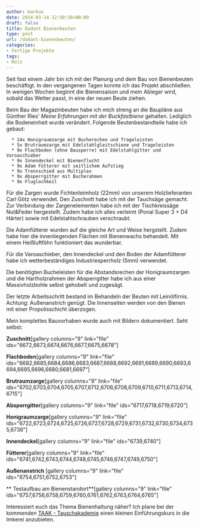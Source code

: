 ```yaml
---
author: markus
date: 2014-03-14 12:50:56+00:00
draft: false
title: Dadant Bienenbeuten
type: post
url: /dadant-bienenbeuten/
categories:
- Fertige Projekte
tags:
- Holz
---
```


Seit fast einem Jahr bin ich mit der Planung und dem Bau von Bienenbeuten beschäftigt. In den vergangenen Tagen konnte ich das Projekt abschließen. In wenigen Wochen beginnt die Bienensaison und mein Ableger wird, sobald das Wetter passt, in eine der neuen Beute ziehen.

<!-- more -->

Beim Bau der Magazinbeuten habe ich mich streng an die Baupläne aus Günther Ries' _Meine Erfahrungen mit der Buckfastbiene_ gehalten. Lediglich die Bodeneinheit wurde verändert. Folgende Beutenbestandteile habe ich gebaut:



	  * 14x Honigraumzarge mit Bucherechen und Trageleisten
	  * 5x Brutraumzarge mit Edelstahlgleitschiene und Trageleisten
	  * 9x Flachboden (ohne Bausperre) mit Edelstahlgitter und Varoaschieber
	  * 9x Innendeckel mit Bienenflucht
	  * 9x Adam Fütterer mit seitlichem Aufstieg
	  * 9x Trennschied aus Multiplex
	  * 9x Absperrgitter mit Bucherahmen
	  * 9x Fluglochkeil

Für die Zargen wurde Fichtenleimholz (22mm) von unserem Holzlieferanten Carl Götz verwendet. Den Zuschnitt habe ich mit der Tauchsäge gemacht. Zur Verbindung der Zargenelementen habe ich mit der Tischkreissäge Nut&Feder hergestellt. Zudem habe ich alles verleimt (Ponal Super 3 + D4 Härter) sowie mit Edelstahlschrauben verschraubt.

Die Adamfütterer wurden auf die gleiche Art und Weise hergstellt. Zudem habe hier die innenliegenden Flächen mit Bienenwachs behandelt. Mit einem Heißluftföhn funktioniert das wunderbar.

Für die Varoaschieber, den Innendeckel und den Boden der Adamfütterer habe ich wetterbeständiges Industriesperrholz (5mm) verwendet.

Die benötigten Bucheleisten für die Abstandsrechen der Honigraumzargen und die Hartholzrahmen der Absperrgitter habe ich aus einer Massivholzbohle selbst gehobelt und zugesägt.

Der letzte Arbeitsschritt bestand im Behandeln der Beuten mit Leinölfirnis. Achtung: Außenanstrich genügt. Die Innenseiten werden von den Bienen mit einer Propolisschicht überzogen.

Mein komplettes Bauvorhaben wurde auch mit Bildern dokumentiert. Seht selbst:

**Zuschnitt**[gallery columns="9" link="file" ids="6672,6673,6674,6676,6677,6675,6678"]

**Flachboden**[gallery columns="9" link="file" ids="6682,6685,6684,6686,6683,6687,6688,6692,6691,6689,6690,6693,6694,6695,6696,6680,6681,6697"]

**Brutraumzarge**[gallery columns="9" link="file" ids="6702,6703,6704,6705,6707,6712,6706,6708,6709,6710,6711,6713,6714,6715"]

**Absperrgitter**[gallery columns="9" link="file" ids="6717,6718,6719,6720"]

**Honigraumzarge**[gallery columns="9" link="file" ids="6722,6723,6724,6725,6726,6727,6728,6729,6731,6732,6730,6734,6735,6736"]

**Innendeckel**[gallery columns="9" link="file" ids="6739,6740"]

**Fütterer**[gallery columns="9" link="file" ids="6741,6742,6743,6744,6748,6745,6746,6747,6749,6750"]

**Außenanstrich** [gallery columns="9" link="file" ids="6754,6751,6752,6753"]

** Testaufbau am Bienenstandort**[gallery columns="9" link="file" ids="6757,6756,6758,6759,6760,6761,6762,6763,6764,6765"]

Interessiert euch das Thema Bienenhaltung näher? Ich plane bei der kommenden [TAAK - Tauschakademie](http:/https://www.taak-halle.de/) einen kleinen Einführungskurs in die Imkerei anzubieten.
